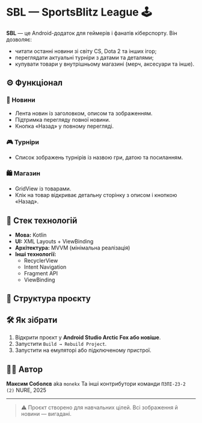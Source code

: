 # SBL — SportsBlitz League 🕹️

**SBL** — це Android-додаток для геймерів і фанатів кіберспорту. Він дозволяє:
- читати останні новини зі світу CS, Dota 2 та інших ігор;
- переглядати актуальні турніри з датами та деталями;
- купувати товари у внутрішньому магазині (мерч, аксесуари та інше).

## ⚙️ Функціонал

### 📰 Новини
- Лента новин із заголовком, описом та зображенням.
- Підтримка перегляду повної новини.
- Кнопка «Назад» у повному перегляді.

### 🎮 Турніри
- Список зображень турнірів із назвою гри, датою та посиланням.

### 🛍️ Магазин
- GridView із товарами.
- Клік на товар відкриває детальну сторінку з описом і кнопкою «Назад».

## 🧱 Стек технологій

- **Мова:** Kotlin
- **UI:** XML Layouts + ViewBinding
- **Архітектура:** MVVM (мінімальна реалізація)
- **Інші технології:**
  - RecyclerView
  - Intent Navigation
  - Fragment API
  - ViewBinding

## 📁 Структура проєкту


## 🛠️ Як зібрати

1. Відкрити проєкт у **Android Studio Arctic Fox або новіше**.
2. Запустити `Build → Rebuild Project`.
3. Запустити на емуляторі або підключеному пристрої.


## 🧑‍💻 Автор

**Максим Соболєв** aka `monekx`
Та інші контрибутори команди `ПЗПІ-23-2 (2)` 
NURE, 2025

---

> ⚠️ Проєкт створено для навчальних цілей. Всі зображення й новини — вигадані.
